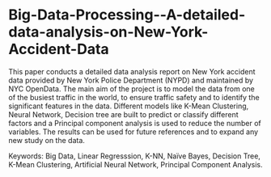 # Big-Data-Processing--A-detailed-data-analysis-on-New-York-Accident-Data
This paper conducts a detailed data analysis report on New York accident data provided by New York Police Department  (NYPD) and maintained by NYC OpenData. The main aim of the project is to model the data from one of the busiest traffic in the world, to ensure traffic safety and to identify the significant features in the data. Different models like K-Mean Clustering, Neural Network, Decision tree are built to predict or classify different factors and a Principal component analysis is used to reduce the number of variables. The results can be used for future references and to expand any new study on the data. 

Keywords: Big Data, Linear Regresssion, K-NN, Naïve Bayes, Decision Tree, 
K-Mean Clustering, Artificial Neural Network, Principal Component Analysis.
